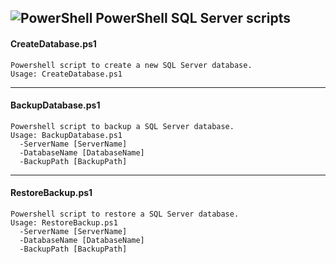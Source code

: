 ## ![PowerShell](https://i-technet.sec.s-msft.com/en-us/Powershell/ux/library/dn966235.Powershell_32.png?Segments=http%3a%2f%2ftechnet.microsoft.com%2flibrary&isLibrary=true&OverwriteHostBase=https%3a%2f%2fmsdn.microsoft.com%2f&isMtpsRequest=true&ThemeBranding=Powershell&HideProfileLink=false&HideProfileText=false) PowerShell SQL Server scripts

#### CreateDatabase.ps1
```
Powershell script to create a new SQL Server database.
Usage: CreateDatabase.ps1
```

---

#### BackupDatabase.ps1
```
Powershell script to backup a SQL Server database.
Usage: BackupDatabase.ps1
  -ServerName [ServerName]
  -DatabaseName [DatabaseName]
  -BackupPath [BackupPath]
```

---

#### RestoreBackup.ps1
```
Powershell script to restore a SQL Server database.
Usage: RestoreBackup.ps1
  -ServerName [ServerName]
  -DatabaseName [DatabaseName]
  -BackupPath [BackupPath]
```